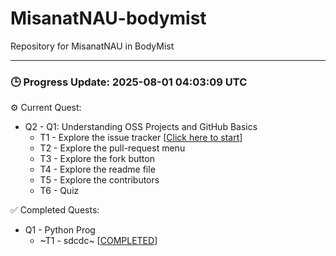 # MisanatNAU-bodymist
Repository for MisanatNAU in BodyMist


---

### 🕒 Progress Update: 2025-08-01 04:03:09 UTC

⚙️ Current Quest: 
  - Q2 - Q1: Understanding OSS Projects and GitHub Basics
    - T1 - Explore the issue tracker [[Click here to start](https://github.com/OSS-Doorway-Dev/MisanatNAU-bodymist/issues/2)]
    - T2 - Explore the pull-request menu
    - T3 - Explore the fork button
    - T4 - Explore the readme file
    - T5 - Explore the contributors
    - T6 - Quiz

✅ Completed Quests: 
  - Q1 - Python Prog
    - ~T1 - sdcdc~ [[COMPLETED](https://github.com/OSS-Doorway-Dev/MisanatNAU-bodymist/issues/1)]

